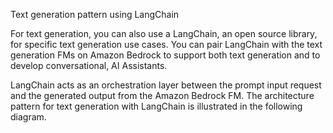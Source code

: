 Text generation pattern using LangChain

For text generation, you can also use a LangChain, an open source library, for specific text generation use cases. You can pair LangChain with the text generation FMs on Amazon Bedrock to support both text generation and to develop conversational, AI Assistants. 

LangChain acts as an orchestration layer between the prompt input request and the generated output from the Amazon Bedrock FM. The architecture pattern for text generation with LangChain is illustrated in the following diagram. 
